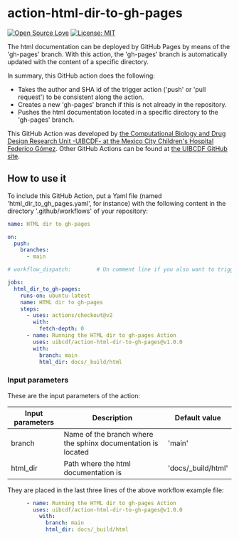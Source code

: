 # action-html-dir-to-gh-pages
[![Open Source Love](https://badges.frapsoft.com/os/v2/open-source.svg?v=103)](https://github.com/ellerbrock/open-source-badges/)
[![License: MIT](https://img.shields.io/badge/License-MIT-yellow.svg)](https://opensource.org/licenses/MIT)


The html documentation can be deployed by GitHub Pages by means
of the 'gh-pages' branch. With this action, the 'gh-pages' branch is automatically updated with the content of a specific directory.

In summary, this GitHub action does the following:

- Takes the author and SHA id of the trigger action ('push' or 'pull request') to be consistent
  along the action.
- Creates a new 'gh-pages' branch if this is not already in the repository.
- Pushes the html documentation located in a specific directory to the 'gh-pages' branch.

This GitHub Action was developed by [the Computational Biology and Drug Design Research Unit -UIBCDF- at the
Mexico City Children's Hospital Federico Gómez](https://www.uibcdf.org/). Other GitHub Actions can
be found at [the UIBCDF GitHub site](https://github.com/search?q=topic%3Agithub-actions+org%3Auibcdf&type=Repositories).

## How to use it

To include this GitHub Action, put a Yaml file (named 'html\_dir\_to\_gh\_pages.yaml', for instance) with the following content in the
directory '.github/workflows' of your repository:

```yaml
name: HTML dir to gh-pages

on:
  push:
    branches:
      - main

# workflow_dispatch:        # Un comment line if you also want to trigger action manually

jobs:
  html_dir_to_gh-pages:
    runs-on: ubuntu-latest
    name: HTML dir to gh-pages
    steps:
      - uses: actions/checkout@v2
        with:
          fetch-depth: 0
      - name: Running the HTML dir to gh-pages Action
        uses: uibcdf/action-html-dir-to-gh-pages@v1.0.0
        with:
          branch: main
          html_dir: docs/_build/html
```

### Input parameters

These are the input parameters of the action:

| Input parameters | Description | Default value | 
| ---------------- | ------------------------------------------- | ------------------------------------------------------ |
| branch | Name of the branch where the sphinx documentation is located | 'main' |
| html\_dir | Path where the html documentation is | 'docs/\_build/html' |

They are placed in the last three lines of the above workflow example file:

```yaml
      - name: Running the HTML dir to gh-pages Action
        uses: uibcdf/action-html-dir-to-gh-pages@v1.0.0
          with:
            branch: main
            html_dir: docs/_build/html
```

